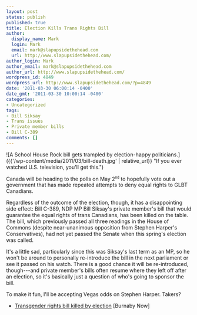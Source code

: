 ```yaml
---
layout: post
status: publish
published: true
title: Election Kills Trans Rights Bill
author:
  display_name: Mark
  login: Mark
  email: mark@slapupsidethehead.com
  url: http://www.slapupsidethehead.com/
author_login: Mark
author_email: mark@slapupsidethehead.com
author_url: http://www.slapupsidethehead.com/
wordpress_id: 4849
wordpress_url: http://www.slapupsidethehead.com/?p=4849
date: '2011-03-30 06:00:14 -0400'
date_gmt: '2011-03-30 10:00:14 -0400'
categories:
- Uncategorized
tags:
- Bill Siksay
- Trans issues
- Private member bills
- Bill C-389
comments: []
---
```

![A School House Rock bill gets trampled by election-happy politicians.]({{'/wp-content/media/2011/03/bill-death.jpg' | relative_url}} "If you ever watched U.S. television, you'll get this.")

Canada will be heading to the polls on May 2<sup><small>nd</small></sup> to hopefully vote out a government that has made repeated attempts to deny equal rights to GLBT Canadians.

Regardless of the outcome of the election, though, it has a disappointing side effect: Bill C-389, NDP MP Bill Siksay's private member's bill that would guarantee the equal rights of trans Canadians, has been killed on the table. The bill, which previously passed all three readings in the House of Commons (despite near-unanimous opposition from Stephen Harper's Conservatives), had not yet passed the Senate when this spring's election was called.

It's a little sad, particularly since this was Siksay's last term as an MP, so he won't be around to personally re-introduce the bill in the next parliament or see it passed on his watch. There is a good chance it will be re-introduced, though---and private member's bills often resume where they left off after an election, so it's basically just a question of who's going to sponsor the bill.

To make it fun, I'll be accepting Vegas odds on Stephen Harper. Takers?

- [Transgender rights bill killed by election](http://www.burnabynow.com/news/Transgender+rights+bill+killed+election/4517417/story.html) [Burnaby Now]
